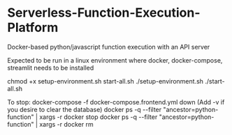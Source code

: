 # Serverless-Function-Execution-Platform
Docker-based python/javascript function execution with an API server

Expected to be run in a linux environment where docker, docker-compose, streamlit needs to be installed

chmod +x setup-environment.sh start-all.sh
./setup-environment.sh 
./start-all.sh

To stop:
docker-compose -f docker-compose.frontend.yml down (Add -v if you desire to clear the database)
docker ps -q --filter "ancestor=python-function" | xargs -r docker stop
docker ps -q --filter "ancestor=python-function" | xargs -r docker rm
